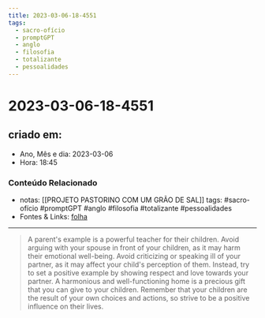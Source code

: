 ```yaml
---
title: 2023-03-06-18-4551
tags:
  - sacro-ofício
  - promptGPT
  - anglo
  - filosofia
  - totalizante
  - pessoalidades
---
```

# 2023-03-06-18-4551

## criado em: 
-  Ano, Mês e dia: 2023-03-06
- Hora: 18:45

### Conteúdo Relacionado
- notas: [[PROJETO PASTORINO COM UM GRÃO DE SAL]]
tags: #sacro-ofício #promptGPT #anglo #filosofia #totalizante #pessoalidades 
- Fontes & Links: [folha](https://www1.folha.uol.com.br/folha/livrariadafolha/825139-ha-cem-anos-nascia-carlos-torres-pastorino-autor-de-minutos-de-sabedoria.shtml)
---
>A parent's example is a powerful teacher for their children. Avoid arguing with your spouse in front of your children, as it may harm their emotional well-being. Avoid criticizing or speaking ill of your partner, as it may affect your child's perception of them. Instead, try to set a positive example by showing respect and love towards your partner. A harmonious and well-functioning home is a precious gift that you can give to your children. Remember that your children are the result of your own choices and actions, so strive to be a positive influence on their lives.